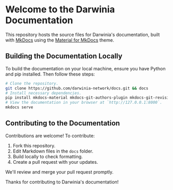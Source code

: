 # Welcome to the Darwinia Documentation

This repository hosts the source files for Darwinia's documentation, built with [MkDocs](https://www.mkdocs.org/) using the [Material for MkDocs](https://squidfunk.github.io/mkdocs-material/) theme.

## Building the Documentation Locally

To build the documentation on your local machine, ensure you have Python and pip installed. Then follow these steps:

```sh
# Clone the repository.
git clone https://github.com/darwinia-network/docs.git && docs
# Install necessary dependencies.
pip install mkdocs-material mkdocs-git-authors-plugin mkdocs-git-revision-date-localized-plugin
# View the documentation in your browser at `http://127.0.0.1:8000`.
mkdocs serve
```

## Contributing to the Documentation

Contributions are welcome! To contribute:

1. Fork this repository.
2. Edit Markdown files in the `docs` folder.
3. Build locally to check formatting.
4. Create a pull request with your updates.

We'll review and merge your pull request promptly.

Thanks for contributing to Darwinia's documentation!
